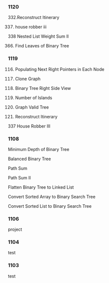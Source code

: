 

### 1120

332.Reconstruct Itinerary

337. house robber iii 
	
338 Nested List Weight Sum II

366. Find Leaves of Binary Tree

### 1119

116. Populating Next Right Pointers in Each Node
	
133. Clone Graph

199. Binary Tree Right Side View

200. Number of Islands

261. Graph Valid Tree

332. Reconstruct Itinerary

337 House Robber III



### 1108

Minimum Depth of Binary Tree

Balanced Binary Tree	

Path Sum

Path Sum II 

Flatten Binary Tree to Linked List 

Convert Sorted Array to Binary Search Tree 

Convert Sorted List to Binary Search Tree

### 1106
project

### 1104
test

### 1103

test
